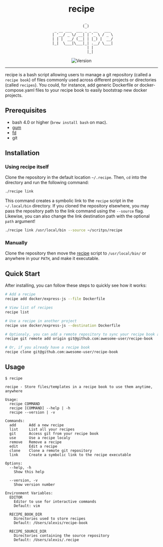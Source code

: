<div align='center'>

# recipe

```
                _            
               (_)           
  _ __ ___  ___ _ _ __   ___ 
 | '__/ _ \/ __| | '_ \ / _ \
 | | |  __/ (__| | |_) |  __/
 |_|  \___|\___|_| .__/ \___|
                 | |         
                 |_|         
```

![Version](https://img.shields.io/badge/version-0.1.0-blue.svg)

</div>

---

recipe is a bash script allowing users to manage a git repository (called a `recipe book`) of files commonly used across different projects or directories (called `recipes`). You could, for instance, add generic Dockerfile or docker-compose.yaml files to your recipe book to easily bootstrap new docker projects.

## Prerequisites

- bash 4.0 or higher (`brew install bash` on mac).
- [gum](https://github.com/charmbracelet/gum)
- [fd](https://github.com/sharkdp/fd)
- git


## Installation

### Using recipe itself

Clone the repository in the default location `~/.recipe`. Then, `cd` into the directory and run the following command:
```bash
./recipe link
```

This command creates a symbolic link to the `recipe` script in the `~/.local/bin` directory. If you cloned the repository elsewhere, you may pass the repository path to the link command using the `--source` flag. Likewise, you can also change the link destination path with the optional `path` argument!
```bash
./recipe link /usr/local/bin --source ~/scritps/recipe
```

### Manually

Clone the repository then move the [recipe](recipe) script to `/usr/local/bin/` or anywhere in your `PATH`, and make it executable.

## Quick Start

After installing, you can follow these steps to quickly see how it works:

```bash
# Add a recipe
recipe add docker/express-js --file Dockerfile

# View list of recipes
recipe list

# Use a recipe in another project
recipe use docker/express-js --destination Dockerfile

# Optionaly, you can add a remote repository to sync your recipe book across devices
recipe git remote add origin git@github.com:awesome-user/recipe-book

# Or, if you already have a recipe book
recipe clone git@github.com:awesome-user/recipe-book
```

## Usage

```
$ recipe

recipe - Store files/templates in a recipe book to use them anytime, anywhere

Usage:
  recipe COMMAND
  recipe [COMMAND] --help | -h
  recipe --version | -v

Commands:
  add      Add a new recipe
  list     List all your recipes
  git      Access git from your recipe book
  use      Use a recipe localy
  remove   Remove a recipe
  edit     Edit a recipe
  clone    Clone a remote git repository
  link     Create a symbolic link to the recipe executable

Options:
  --help, -h
    Show this help

  --version, -v
    Show version number

Environment Variables:
  EDITOR
    Editor to use for interactive commands
    Default: vim

  RECIPE_BOOK_DIR
    Directories used to store recipes
    Default: /Users/alexis/recipe-book

  RECIPE_SOURCE_DIR
    Directories containing the source repository
    Default: /Users/alexis/.recipe
```
